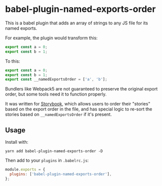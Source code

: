 # babel-plugin-named-exports-order

This is a babel plugin that adds an array of strings to any JS file for its named exports.

For example, the plugin would transform this:

```js
export const a = 0;
export const b = 1;
```

To this:

```js
export const a = 0;
export const b = 1;
export const __namedExportsOrder = ['a', 'b'];
```

Bundlers like Webpack5 are not guaranteed to preserve the original export order, but some tools need it to function properly.

It was written for [Storybook](https://storybook.js.org), which allows users to order their "stories" based on the export order in the file, and has special logic to re-sort the stories based on `__namedExportsOrder` if it's present.

## Usage

Install with:

```
yarn add babel-plugin-named-exports-order -D
```

Then add to your `plugins` in `.babelrc.js`:

```js
module.exports = {
  plugins: ['babel-plugin-named-exports-order'],
};
```
